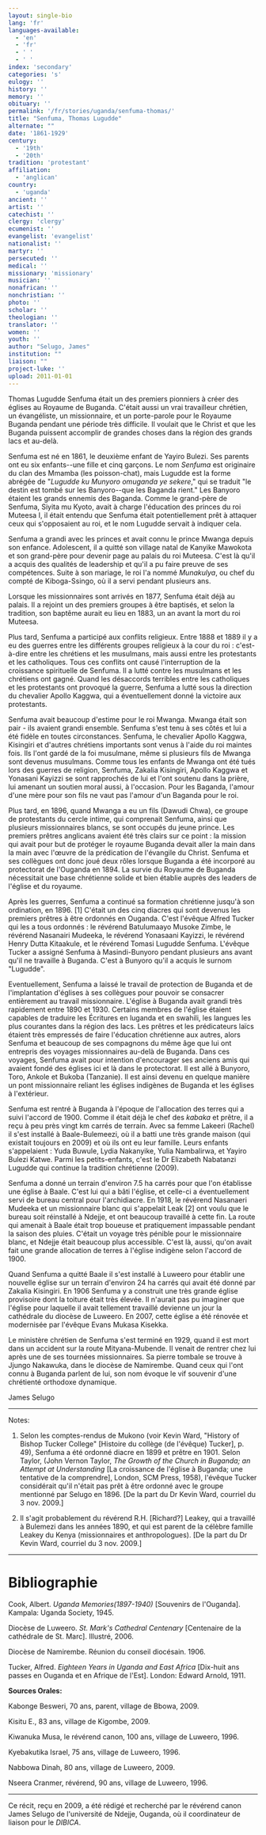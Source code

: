 ```yaml
---
layout: single-bio
lang: 'fr'
languages-available:
  - 'en'
  - 'fr'
  - ' '
  - ' '
index: 'secondary'
categories: 's'
eulogy: ''
history: ''
memory: ''
obituary: ''
permalink: '/fr/stories/uganda/senfuma-thomas/'
title: "Senfuma, Thomas Lugudde"
alternate: ""
date: '1861-1929'
century:
  - '19th'
  - '20th'
tradition: 'protestant'
affiliation:
  - 'anglican'
country:
  - 'uganda'
ancient: ''
artist: ''
catechist: ''
clergy: 'clergy'
ecumenist: ''
evangelist: 'evangelist'
nationalist: ''
martyr: ''
persecuted: ''
medical: ''
missionary: 'missionary'
musician: ''
nonafrican: ''
nonchristian: ''
photo: ''
scholar: ''
theologian: ''
translator: ''
women: ''
youth: ''
author: "Selugo, James"
institution: ""
liaison: ""
project-luke: ''
upload: 2011-01-01
---
```




Thomas Lugudde Senfuma était un des premiers pionniers à créer des églises au Royaume de Buganda. C'était aussi un vrai travailleur chrétien, un évangéliste, un missionnaire, et un porte-parole pour le Royaume Buganda pendant une période très difficile. Il voulait que le Christ et que les Buganda puissent accomplir de grandes choses dans la région des grands lacs et au-delà.

Senfuma est né en 1861, le deuxième enfant de Yayiro Bulezi. Ses parents ont eu six enfants--une fille et cinq garçons. Le nom *Senfuma* est originaire du clan des Mmamba (les poisson-chat), mais Lugudde est la forme abrégée de "*Lugudde ku Munyoro omuganda ye sekere*," qui se traduit "le destin est tombé sur les Banyoro--que les Baganda rient." Les Banyoro étaient les grands ennemis des Baganda. Comme le grand-père de Senfuma, Siyita mu Kyoto, avait à charge l'éducation des princes du roi Muteesa I, il était entendu que Senfuma était potentiellement prêt à attaquer ceux qui s'opposaient au roi, et le nom Lugudde servait à indiquer cela.

Senfuma a grandi avec les princes et avait connu le prince Mwanga depuis son enfance. Adolescent, il a quitté son village natal de Kanyike Mawokota et son grand-père pour devenir page au palais du roi Muteesa. C'est là qu'il a acquis des qualités de leadership et qu'il a pu faire preuve de ses compétences. Suite à son mariage, le roi l'a nommé *Munakulya*, ou chef du compté de Kiboga-Ssingo, où il a servi pendant plusieurs ans.

Lorsque les missionnaires sont arrivés en 1877, Senfuma était déjà au palais. Il a rejoint un des premiers groupes à être baptisés, et selon la tradition, son baptême aurait eu lieu en 1883, un an avant la mort du roi Muteesa.

Plus tard, Senfuma a participé aux conflits religieux. Entre 1888 et 1889 il y a eu des guerres entre les différents groupes religieux à la cour du roi : c'est-à-dire entre les chrétiens et les musulmans, mais aussi entre les protestants et les catholiques. Tous ces conflits ont causé l'interruption de la croissance spirituelle de Senfuma. Il a lutté contre les musulmans et les chrétiens ont gagné. Quand les désaccords terribles entre les catholiques et les protestants ont provoqué la guerre, Senfuma a lutté sous la direction du chevalier Apollo Kaggwa, qui a éventuellement donné la victoire aux protestants.

Senfuma avait beaucoup d'estime pour le roi Mwanga. Mwanga était son pair - ils avaient grandi ensemble. Senfuma s'est tenu à ses côtés et lui a été fidèle en toutes circonstances. Senfuma, le chevalier Apollo Kaggwa, Kisingiri et d'autres chrétiens importants sont venus à l'aide du roi maintes fois. Ils l'ont gardé de la foi musulmane, même si plusieurs fils de Mwanga sont devenus musulmans. Comme tous les enfants de Mwanga ont été tués lors des guerres de religion, Senfuma, Zakalia Kisingiri, Apollo Kaggwa et Yonasani Kayizzi se sont rapprochés de lui et l'ont soutenu dans la prière, lui amenant un soutien moral aussi, à l'occasion. Pour les Baganda, l'amour d'une mère pour son fils ne vaut pas l'amour d'un Baganda pour le roi.

Plus tard, en 1896, quand Mwanga a eu un fils (Dawudi Chwa), ce groupe de protestants du cercle intime, qui comprenait Senfuma, ainsi que plusieurs missionnaires blancs, se sont occupés du jeune prince. Les premiers prêtres anglicans avaient été très clairs sur ce point : la mission qui avait pour but de protéger le royaume Buganda devait aller la main dans la main avec l'œuvre de la prédication de l'évangile du Christ.  Senfuma et ses collègues ont donc joué deux rôles lorsque Buganda a été incorporé au protectorat de l'Ouganda en 1894. La survie du Royaume de Buganda nécessitait une base chrétienne solide et bien établie auprès des leaders de l'église et du royaume.

Après les guerres, Senfuma a continué sa formation chrétienne jusqu'à son ordination, en 1896. [1] C'était un des cinq diacres qui sont devenus les premiers prêtres à être ordonnés en Ouganda. C'est l'évêque Alfred Tucker qui les a tous ordonnés :  le révérend Batulumaayo Musoke Zimbe, le révérend Nasanairi Mudeeka, le révérend Yonasaani Kayizzi, le révérend Henry Dutta Kitaakule, et le révérend Tomasi Lugudde Senfuma. L'évêque Tucker a assigné Senfuma à Masindi-Bunyoro pendant plusieurs ans avant qu'il ne travaille à Buganda. C'est à Bunyoro qu'il a acquis le surnom "Lugudde".

Eventuellement, Senfuma a laissé le travail de protection de Buganda et de l'implantation d'églises à ses collègues pour pouvoir se consacrer entièrement au travail missionnaire. L'église à Buganda avait grandi très rapidement entre 1890 et 1930. Certains membres de l'église étaient capables de traduire les Écritures en luganda et en swahili, les langues les plus courantes dans la région des lacs. Les prêtres et les prédicateurs laïcs étaient très empressés de faire l'éducation chrétienne aux autres, alors Senfuma et beaucoup de ses compagnons du même âge que lui ont entrepris des voyages missionnaires au-delà de Buganda. Dans ces voyages, Senfuma avait pour intention d'encourager ses anciens amis qui avaient fondé des églises ici et là dans le protectorat. Il est allé à Bunyoro, Toro, Ankole et Bukoba (Tanzanie). Il est ainsi devenu en quelque manière un pont missionnaire reliant les églises indigènes de Buganda et les églises à l'extérieur.

Senfuma est rentré à Buganda à l'époque de l'allocation des terres qui a suivi l'accord de 1900. Comme il était déjà le chef des *kabaka* et prêtre, il a reçu à peu près vingt km carrés de terrain. Avec sa femme Lakeeri (Rachel) il s'est installé à Baale-Bulemeezi, où il a batti une très grande maison (qui existait toujours en 2009) et où ils ont eu leur famille. Leurs enfants s'appelaient : Yuda Buwule, Lydia Nakanyike, Yulia Nambalirwa, et Yayiro Bulezi Katwe. Parmi les petits-enfants, c'est le Dr Elizabeth Nabatanzi Lugudde qui continue la tradition chrétienne (2009).

Senfuma a donné un terrain d'environ 7.5 ha carrés pour que l'on établisse une église à Baale. C'est lui qui a bâti l'église, et celle-ci a éventuellement servi de bureau central pour l'archidiacre. En 1918, le révérend Nasanaeri Mudeeka et un missionnaire blanc qui s'appelait Leak [2] ont voulu que le bureau soit réinstallé à Ndejje, et ont beaucoup travaillé à cette fin. La route qui amenait à Baale était trop boueuse et pratiquement impassable pendant la saison des pluies. C'était un voyage très pénible pour le missionnaire blanc, et Ndejje était beaucoup plus accessible. C'est là, aussi, qu'on avait fait une grande allocation de terres à l'église indigène selon l'accord de 1900.

Quand Senfuma a quitté Baale il s'est installé à Luweero pour établir une nouvelle église sur un terrain d'environ 24 ha carrés qui avait été donné par Zakalia Kisingiri. En 1906 Senfuma y a construit une très grande église provisoire dont la toiture était très élevée. Il n'aurait pas pu imaginer que l'église pour laquelle il avait tellement travaillé devienne un jour la cathédrale du diocèse de Luweero. En 2007, cette église a été rénovée et modernisée par l'évêque Evans Mukasa Kisekka.

Le ministère chrétien de Senfuma s'est terminé en 1929, quand il est mort dans un accident sur la route Mityana-Mubende. Il venait de rentrer chez lui après une de ses tournées missionnaires. Sa pierre tombale se trouve à Jjungo Nakawuka, dans le diocèse de Namirembe. Quand ceux qui l'ont connu à Buganda parlent de lui, son nom évoque le vif souvenir d'une chrétienté orthodoxe dynamique.

James Selugo

---

Notes:

1. Selon les comptes-rendus de Mukono (voir Kevin Ward, "History of Bishop Tucker College" [Histoire du collège (de l'évêque) Tucker], p. 49), Senfuma a été ordonné diacre en 1899 et prêtre en 1901. Selon Taylor, (John Vernon Taylor, *The Growth of the Church in Buganda; an Attempt at Understanding* [La croissance de l'église à Buganda; une tentative de la comprendre], London, SCM Press, 1958), l'évêque Tucker considérait qu'il n'était pas prêt à être ordonné avec le groupe mentionné par Selugo en 1896. [De la part du Dr Kevin Ward, courriel du 3 nov. 2009.]

2. Il s'agit probablement du révérend R.H. [Richard?] Leakey, qui a travaillé à Bulemezi dans les années 1890, et qui est parent de la célèbre famille Leakey du Kenya (missionnaires et anthropologues). [De la part du Dr Kevin Ward, courriel du 3 nov. 2009.]

---

# Bibliographie

Cook, Albert. *Uganda Memories(1897-1940)* [Souvenirs de l'Ouganda]. Kampala: Uganda Society, 1945.

Diocèse de Luweero. *St. Mark's Cathedral Centenary* [Centenaire de la cathédrale de St. Marc]. Illustré, 2006.

Diocèse de Namirembe. Réunion du conseil diocésain. 1906.

Tucker, Alfred. *Eighteen Years in Uganda and East Africa* [Dix-huit ans passes en Ouganda et en Afrique de l'Est]. London: Edward Arnold, 1911.

**Sources Orales:**

Kabonge Besweri, 70 ans, parent, village de Bbowa, 2009.

Kisitu E., 83 ans, village de Kigombe, 2009.

Kiwanuka Musa, le révérend canon, 100 ans, village de Luweero, 1996.

Kyebakutika Israel, 75 ans, village de Luweero, 1996.

Nabbowa Dinah, 80 ans, village de Luweero, 2009.

Nseera Cranmer, révérend, 90 ans, village de Luweero, 1996.

---

Ce récit, reçu en 2009, a été rédigé et recherché par le révérend canon James Selugo de l'université de Ndejje, Ouganda, où il coordinateur de liaison pour le *DIBICA*.
